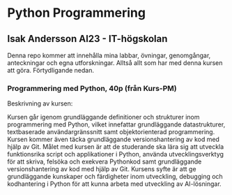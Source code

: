 # Python Programmering
## Isak Andersson AI23 - IT-högskolan
Denna repo kommer att innehålla mina labbar, övningar, genomgångar, anteckningar och egna utforskningar. Alltså allt som har med denna kursen att göra. Förtydligande nedan.

### Programmering med Python, 40p (från Kurs-PM)
Beskrivning av kursen:

Kursen går igenom grundläggande definitioner och strukturer inom programmering med
Python, vilket innefattar grundläggande datastrukturer, textbaserade användargränssnitt samt objektorienterad programmering. Kursen kommer även täcka grundläggande versionshantering av kod med hjälp av Git. Målet med kursen är att de studerande ska lära sig att utveckla funktionsrika script och applikationer i Python, använda utvecklingsverktyg för att skriva, felsöka och exekvera Pythonkod samt grundläggande versionshantering av kod med hjälp av Git. Kursens syfte är att ge grundläggande kunskaper och färdigheter inom utveckling, debugging och kodhantering i Python för att kunna arbeta med utveckling av AI-lösningar.
